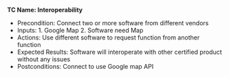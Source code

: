 **TC Name: Interoperability**
* Precondition: Connect two or more software from different vendors
* Inputs: 1. Google Map 2. Software need Map
* Actions: Use different software to request function from another function
* Expected Results: Software will interoperate with other certified product without any issues 
* Postconditions: Connect to use Google map API
